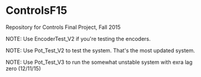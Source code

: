 # ControlsF15
Repository for Controls Final Project, Fall 2015

NOTE: Use EncoderTest_V2 if you're testing the encoders. 

NOTE: Use Pot_Test_V2 to test the system. That's the most updated system.

NOTE: Use Pot_Test_V3 to run the somewhat unstable system with exra lag zero (12/11/15)
